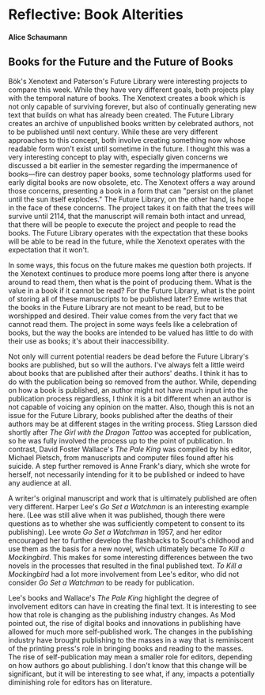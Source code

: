 # Reflective: Book Alterities

#### Alice Schaumann

## Books for the Future and the Future of Books

Bök's Xenotext and Paterson's Future Library were interesting projects to compare this week. While they have very different goals, both projects play with the temporal nature of books. The Xenotext creates a book which is not only capable of surviving forever, but also of continually generating new text that builds on what has already been created. The Future Library creates an archive of unpublished books written by celebrated authors, not to be published until next century. While these are very different approaches to this concept, both involve creating something now whose readable form won't exist until sometime in the future. I thought this was a very interesting concept to play with, especially given concerns we discussed a bit earlier in the semester regarding the impermanence of books—fire can destroy paper books, some technology platforms used for early digital books are now obsolete, etc. The Xenotext offers a way around those concerns, presenting a book in a form that can "persist on the planet until the sun itself explodes." The Future Library, on the other hand, is hope in the face of these concerns. The project takes it on faith that the trees will survive until 2114, that the manuscript will remain both intact and unread, that there will be people to execute the project and people to read the books. The Future Library operates with the expectation that these books will be able to be read in the future, while the Xenotext operates with the expectation that it won't.

In some ways, this focus on the future makes me question both projects. If the Xenotext continues to produce more poems long after there is anyone around to read them, then what is the point of producing them. What is the value in a book if it cannot be read? For the Future Library, what is the point of storing all of these manuscripts to be published later? Emre writes that the books in the Future Library are not meant to be read, but to be worshipped and desired. Their value comes from the very fact that we cannot read them. The project in some ways feels like a celebration of books, but the way the books are intended to be valued has little to do with their use as books; it's about their inaccessibility. 

Not only will current potential readers be dead before the Future Library's books are published, but so will the authors. I've always felt a little weird about books that are published after their authors' deaths. I think it has to do with the publication being so removed from the author. While, depending on how a book is published, an author might not have much input into the publication process regardless, I think it is a bit different when an author is not capable of voicing any opinion on the matter. Also, though this is not an issue for the Future Library, books published after the deaths of their authors may be at different stages in the writing process. Stieg Larsson died shortly after _The Girl with the Dragon Tattoo_ was accepted for publication, so he was fully involved the process up to the point of publication. In contrast, David Foster Wallace's _The Pale King_ was compiled by his editor, Michael Pietsch, from manuscripts and computer files found after his suicide. A step further removed is Anne Frank's diary, which she wrote for herself, not necessarily intending for it to be published or indeed to have any audience at all. 

A writer's original manuscript and work that is ultimately published are often very different. Harper Lee's _Go Set a Watchman_ is an interesting example here. (Lee was still alive when it was published, though there were questions as to whether she was sufficiently competent to consent to its publishing). Lee wrote _Go Set a Watchman_ in 1957, and her editor encouraged her to further develop the flashbacks to Scout's childhood and use them as the basis for a new novel, which ultimately became _To Kill a Mockingbird_. This makes for some interesting differences between the two novels in the processes that resulted in the final published text. _To Kill a Mockingbird_ had a lot more involvement from Lee's editor, who did not consider _Go Set a Watchman_ to be ready for publication. 

Lee's books and Wallace's _The Pale King_ highlight the degree of involvement editors can have in creating the final text. It is interesting to see how that role is changing as the publishing industry changes. As Mod pointed out, the rise of digital books and innovations in publishing have allowed for much more self-published work. The changes in the publishing industry have brought publishing to the masses in a way that is reminiscent of the printing press's role in bringing books and reading to the masses. The rise of self-publication may mean a smaller role for editors, depending on how authors go about publishing. I don't know that this change will be significant, but it will be interesting to see what, if any, impacts a potentially diminishing role for editors has on literature. 